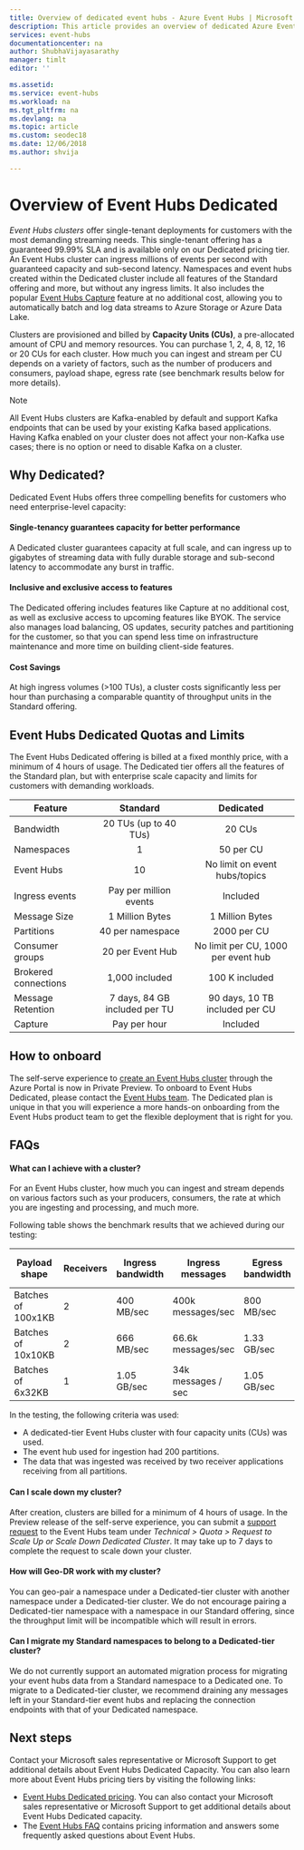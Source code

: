 ```yaml
---
title: Overview of dedicated event hubs - Azure Event Hubs | Microsoft Docs
description: This article provides an overview of dedicated Azure Event Hubs, which offers single-tenant deployments of event hubs.  
services: event-hubs
documentationcenter: na
author: ShubhaVijayasarathy
manager: timlt
editor: ''

ms.assetid:
ms.service: event-hubs
ms.workload: na
ms.tgt_pltfrm: na
ms.devlang: na
ms.topic: article
ms.custom: seodec18
ms.date: 12/06/2018
ms.author: shvija

---
```

# Overview of Event Hubs Dedicated

*Event Hubs clusters* offer single-tenant deployments for customers with the most demanding streaming needs. This single-tenant offering has a guaranteed 99.99% SLA and is available only on our Dedicated pricing tier. An Event Hubs cluster can ingress millions of events per second with guaranteed capacity and sub-second latency. Namespaces and event hubs created within the Dedicated cluster include all features of the Standard offering and more, but without any ingress limits. It also includes the popular [Event Hubs Capture](event-hubs-capture-overview.md) feature at no additional cost, allowing you to automatically batch and log data streams to Azure Storage or Azure Data Lake. 

Clusters are provisioned and billed by **Capacity Units (CUs)**, a pre-allocated amount of CPU and memory resources. You can purchase 1, 2, 4, 8, 12, 16 or 20 CUs for each cluster. How much you can ingest and stream per CU depends on a variety of factors, such as the number of producers and consumers, payload shape, egress rate (see benchmark results below for more details). 

> [!NOTE]
> All Event Hubs clusters are Kafka-enabled by default and support Kafka endpoints that can be used by your existing Kafka based applications. Having Kafka enabled on your cluster does not affect your non-Kafka use cases; there is no option or need to disable Kafka on a cluster.

## Why Dedicated?

Dedicated Event Hubs offers three compelling benefits for customers who need enterprise-level capacity:

#### Single-tenancy guarantees capacity for better performance

A Dedicated cluster guarantees capacity at full scale, and can ingress up to gigabytes of streaming data with fully durable storage and sub-second latency to accommodate any burst in traffic. 

#### Inclusive and exclusive access to features 
The Dedicated offering includes features like Capture at no additional cost, as well as exclusive access to upcoming features like BYOK. The service also manages load balancing, OS updates, security patches and partitioning for the customer, so that you can spend less time on infrastructure maintenance and more time on building client-side features.  

#### Cost Savings
At high ingress volumes (>100 TUs), a cluster costs significantly less per hour than purchasing a comparable quantity of throughput units in the Standard offering.


## Event Hubs Dedicated Quotas and Limits

The Event Hubs Dedicated offering is billed at a fixed monthly price, with a minimum of 4 hours of usage. The Dedicated tier offers all the features of the Standard plan, but with enterprise scale capacity and limits for customers with demanding workloads. 

| Feature | Standard | Dedicated |
| --- |:---:|:---:|
| Bandwidth | 20 TUs (up to 40 TUs)	| 20 CUs |
| Namespaces |  1 | 50 per CU |
| Event Hubs |  10 | No limit on event hubs/topics |
| Ingress events | Pay per million events | Included |
| Message Size | 1 Million Bytes | 1 Million Bytes |
| Partitions | 40 per namespace | 2000 per CU |
| Consumer groups | 20 per Event Hub | No limit per CU, 1000 per event hub |
| Brokered connections | 1,000 included | 100 K included |
| Message Retention | 7 days, 84 GB included per TU | 90 days, 10 TB included per CU |
| Capture | Pay per hour | Included |

## How to onboard

The self-serve experience to [create an Event Hubs cluster](event-hubs-dedicated-cluster-create-portal.md) through the Azure Portal is now in Private Preview. To onboard to Event Hubs Dedicated, please contact the [Event Hubs team](mailto:askeventhubs@microsoft.com). The Dedicated plan is unique in that you will experience a more hands-on onboarding from the Event Hubs product team to get the flexible deployment that is right for you. 

## FAQs

#### What can I achieve with a cluster?

For an Event Hubs cluster, how much you can ingest and stream depends on various factors such as your producers, consumers, the rate at which you are ingesting and processing, and much more. 

Following table shows the benchmark results that we achieved during our testing:

| Payload shape | Receivers | Ingress bandwidth| Ingress messages | Egress bandwidth | Egress messages | Total TUs | TUs per CU |
| ------------- | --------- | ---------------- | ------------------ | ----------------- | ------------------- | --------- | ---------- |
| Batches of 100x1KB | 2 | 400 MB/sec | 400k messages/sec | 800 MB/sec | 800k messages/sec | 400 TUs | 100 TUs | 
| Batches of 10x10KB | 2 | 666 MB/sec | 66.6k messages/sec | 1.33 GB/sec | 133k messages/sec | 666 TUs | 166 TUs |
| Batches of 6x32KB | 1 | 1.05 GB/sec | 34k messages / sec | 1.05 GB/sec | 34k messages/sec | 1000 TUs | 250 TUs |

In the testing, the following criteria was used:

- A dedicated-tier Event Hubs cluster with four capacity units (CUs) was used. 
- The event hub used for ingestion had 200 partitions. 
- The data that was ingested was received by two receiver applications receiving from all partitions.

#### Can I scale down my cluster?

After creation, clusters are billed for a minimum of 4 hours of usage. In the Preview release of the self-serve experience, you can submit a [support request](https://ms.portal.azure.com/#create/Microsoft.Support) to the Event Hubs team under *Technical > Quota > Request to Scale Up or Scale Down Dedicated Cluster*. It may take up to 7 days to complete the request to scale down your cluster. 

#### How will Geo-DR work with my cluster?

You can geo-pair a namespace under a Dedicated-tier cluster with another namespace under a Dedicated-tier cluster. We do not encourage pairing a Dedicated-tier namespace with a namespace in our Standard offering, since the throughput limit will be incompatible which will result in errors. 

#### Can I migrate my Standard namespaces to belong to a Dedicated-tier cluster?
We do not currently support an automated migration process for migrating your event hubs data from a Standard namespace to a Dedicated one. To migrate to a Dedicated-tier cluster, we recommend draining any messages left in your Standard-tier event hubs and replacing the connection endpoints with that of your Dedicated namespace.

## Next steps

Contact your Microsoft sales representative or Microsoft Support to get additional details about Event Hubs Dedicated Capacity. You can also learn more about Event Hubs pricing tiers by visiting the following links:

- [Event Hubs Dedicated pricing](https://azure.microsoft.com/pricing/details/event-hubs/). You can also contact your Microsoft sales representative or Microsoft Support to get additional details about Event Hubs Dedicated capacity.
- The [Event Hubs FAQ](event-hubs-faq.md) contains pricing information and answers some frequently asked questions about Event Hubs.
